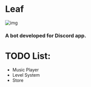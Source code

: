 # Leaf

![img](https://i.imgur.com/wkBRfd9.png)

### A bot developed for Discord app.

# TODO List:
* Music Player
* Level System
* Store
